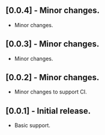 ## [0.0.4] - Minor changes.

* Minor changes.

## [0.0.3] - Minor changes.

* Minor changes.

## [0.0.2] - Minor changes.

* Minor changes to support CI.

## [0.0.1] - Initial release.

* Basic support.
